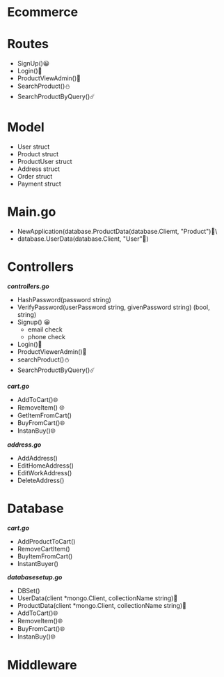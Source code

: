 # Ecommerce
# Routes
- SignUp()😀
- Login()🤝
- ProductViewAdmin()🍎
- SearchProduct()⛄
- SearchProductByQuery()☄️

# Model
- User struct
- Product struct 
- ProductUser struct
- Address struct
- Order struct
- Payment struct

# Main.go
- NewApplication(database.ProductData(database.Cliemt, "Product")🦀\
- database.UserData(database.Client, "User"🍄)


# Controllers
***controllers.go***
- HashPassword(password string)
- VerifyPassword(userPassword string, givenPassword string) (bool, string) 
- Signup() 😀
    - email check
    - phone check 
- Login()🤝
- ProductViewerAdmin()🍎
- searchProduct()⛄
- SearchProductByQuery()☄️

***cart.go***
- AddToCart()🌐
- RemoveItem() 🌐
- GetItemFromCart()
- BuyFromCart()🌐
- InstanBuy()🌐

***address.go***
- AddAddress()
- EditHomeAddress()
- EditWorkAddress()
- DeleteAddress()

# Database
***cart.go***
- AddProductToCart() 
- RemoveCartItem()
- BuyItemFromCart()
- InstantBuyer()

***databasesetup.go***
- DBSet()
- UserData(client *mongo.Client, collectionName string)🍄
- ProductData(client *mongo.Client, collectionName string)🦀
- AddToCart()🌐
- RemoveItem()🌐
- BuyFromCart()🌐
- InstanBuy()🌐

# Middleware